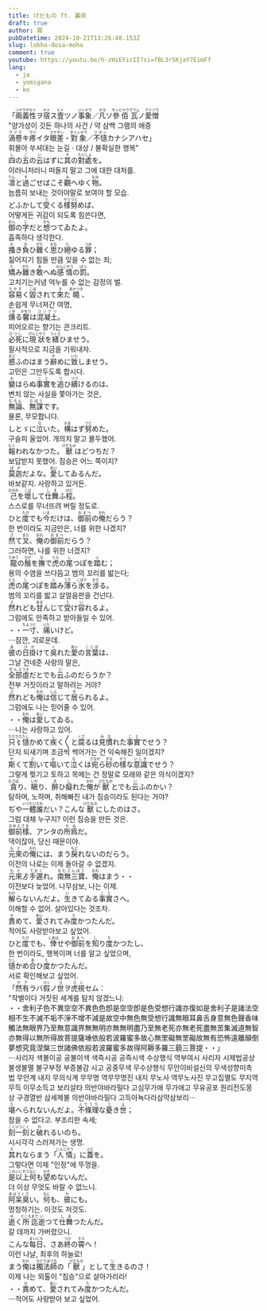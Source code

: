 ```yaml
---
title: けだもの ft. 裏命
draft: true
author: 霄
pubDatetime: 2024-10-21T13:26:48.153Z
slug: lobha-dosa-moha
comment: true
youtube: https://youtu.be/h-zHiEYicII?si=fBL3r5KjaY7EimFf
lang:
  - ja
  - yomigana
  - ko
---
```


<div>
    <div class="lang-ja">「<ruby>兩義性<rp>(</rp><rt>リヤウギセイ</rt><rp>)</rp></ruby>ヲ<ruby>宿<rp>(</rp><rt>ヤド</rt><rp>)</rp></ruby>ス<ruby>壹<rp>(</rp><rt>ヒト</rt><rp>)</rp></ruby>ツノ<ruby>事象<rp>(</rp><rt>ジシヤウ</rt><rp>)</rp></ruby>／<ruby>凡<rp>(</rp><rt>オヨ</rt><rp>)</rp></ruby>ソ<ruby>參佰<rp>(</rp><rt>サンビヤク</rt><rp>)</rp></ruby><ruby>瓦<rp>(</rp><rt>グラム</rt><rp>)</rp></ruby>ノ<ruby>愛憎<rp>(</rp><rt>アイゾウ</rt><rp>)</rp></ruby></div>
    <div class="lang=ko">"양가성이 깃든 하나의 사건 / 약 삼백 그램의 애증</div>
</div>
<div>
    <div class="lang-ja"><ruby>渦卷<rp>(</rp><rt>ウヅマ</rt><rp>)</rp></ruby>キ<ruby>疼<rp>(</rp><rt>ウヅ</rt><rp>)</rp></ruby>イタ<ruby>眼差<rp>(</rp><rt>マナザシ</rt><rp>)</rp></ruby>・<ruby>對象<rp>(</rp><rt>タイシヤウ</rt><rp>)</rp></ruby>／<ruby>不慥<rp>(</rp><rt>フタシ</rt><rp>)</rp></ruby>カナシアハセ」</div>
    <div class="lang=ko">휘몰아 쑤셔대는 눈길 ⋅ 대상 / 불확실한 행복"</div>
</div>

<div>
    <div class="lang-ja"><ruby>四<rp>(</rp><rt>し</rt><rp>)</rp></ruby>の<ruby>五<rp>(</rp><rt>ご</rt><rp>)</rp></ruby>の<ruby>云<rp>(</rp><rt>い</rt><rp>)</rp></ruby>はずに<ruby>其<rp>(</rp><rt>そ</rt><rp>)</rp></ruby>の<ruby>對處<rp>(</rp><rt>たいしよ</rt><rp>)</rp></ruby>を。</div>
    <div class="lang=ko">이러니저러니 떠들지 말고 그에 대한 대처를.</div>
</div>
<div>
    <div class="lang-ja"><ruby>凛<rp>(</rp><rt>りん</rt><rp>)</rp></ruby>と<ruby>過<rp>(</rp><rt>す</rt><rp>)</rp></ruby>ごせばこそ<ruby>觀<rp>(</rp><rt>み</rt><rp>)</rp></ruby>へゆく<ruby>物<rp>(</rp><rt>もの</rt><rp>)</rp></ruby>。</div>
    <div class="lang=ko">늠름히 보내는 것이야말로 보여야 할 모습.</div>
</div>
<div>
    <div class="lang-ja">どふかして<ruby>受<rp>(</rp><rt>う</rt><rp>)</rp></ruby>くる<ruby>樣<rp>(</rp><rt>やう</rt><rp>)</rp></ruby><ruby>努<rp>(</rp><rt>つと</rt><rp>)</rp></ruby>めば、</div>
    <div class="lang=ko">어떻게든 귀감이 되도록 힘쓴다면,</div>
</div>
<div>
    <div class="lang-ja"><ruby>御<rp>(</rp><rt>おん</rt><rp>)</rp></ruby>の<ruby>字<rp>(</rp><rt>じ</rt><rp>)</rp></ruby>だと<ruby>想<rp>(</rp><rt>おも</rt><rp>)</rp></ruby>つてゐたよ。</div>
    <div class="lang=ko">흡족하다 생각한다.</div>
</div>

<div>
    <div class="lang-ja"><ruby>搔<rp>(</rp><rt>か</rt><rp>)</rp></ruby>き<ruby>負<rp>(</rp><rt>お</rt><rp>)</rp></ruby>ひ<ruby>難<rp>(</rp><rt>がた</rt><rp>)</rp></ruby>く<ruby>思<rp>(</rp><rt>おも</rt><rp>)</rp></ruby>ひ<ruby>絕<rp>(</rp><rt>た</rt><rp>)</rp></ruby>ゆる<ruby>罪<rp>(</rp><rt>つみ</rt><rp>)</rp></ruby>；</div>
    <div class="lang=ko">짊어지기 힘들 만큼 잊을 수 없는 죄;</div>
</div>
<div>
    <div class="lang-ja"><ruby>矯<rp>(</rp><rt>た</rt><rp>)</rp></ruby>み<ruby>難<rp>(</rp><rt>がた</rt><rp>)</rp></ruby>き<ruby>敢<rp>(</rp><rt>あ</rt><rp>)</rp></ruby>へぬ<ruby>感情<rp>(</rp><rt>かんじやう</rt><rp>)</rp></ruby>の<ruby>罰<rp>(</rp><rt>ばつ</rt><rp>)</rp></ruby>。</div>
    <div class="lang=ko">고치기는커녕 억누를 수 없는 감정의 벌.</div>
</div>
<div>
    <div class="lang-ja"><ruby>容易<rp>(</rp><rt>たやす</rt><rp>)</rp></ruby>く<ruby>毀<rp>(</rp><rt>こぼ</rt><rp>)</rp></ruby>されて<ruby>來<rp>(</rp><rt>き</rt><rp>)</rp></ruby>た<ruby>曉<rp>(</rp><rt>あかつき</rt><rp>)</rp></ruby>、</div>
    <div class="lang=ko">손쉽게 무너져간 여명,</div>
</div>
<div>
    <div class="lang-ja"><ruby>燻<rp>(</rp><rt>くゆ</rt><rp>)</rp></ruby>る<ruby>馨<rp>(</rp><rt>かをり</rt><rp>)</rp></ruby>は<ruby>混凝土<rp>(</rp><rt>コンクリ</rt><rp>)</rp></ruby>。</div>
    <div class="lang=ko">피어오르는 향기는 콘크리트.</div>
</div>

<div>
    <div class="lang-ja"><ruby>必死<rp>(</rp><rt>ひつし</rt><rp>)</rp></ruby>に<ruby>現狀<rp>(</rp><rt>げんじやう</rt><rp>)</rp></ruby>を<ruby>繕<rp>(</rp><rt>つくろ</rt><rp>)</rp></ruby>ひませう。</div>
    <div class="lang=ko">필사적으로 지금을 기워내자.</div>
</div>
<div>
    <div class="lang-ja"><ruby>惑<rp>(</rp><rt>まど</rt><rp>)</rp></ruby>ふのはまう<ruby>辭<rp>(</rp><rt>や</rt><rp>)</rp></ruby>めに<ruby>致<rp>(</rp><rt>いた</rt><rp>)</rp></ruby>しませう。</div>
    <div class="lang=ko">고민은 그만두도록 합시다.</div>
</div>
<div>
    <div class="lang-ja"><ruby>變<rp>(</rp><rt>か</rt><rp>)</rp></ruby>はらぬ<ruby>事實<rp>(</rp><rt>こと</rt><rp>)</rp></ruby>を<ruby>追<rp>(</rp><rt>つ</rt><rp>)</rp></ruby>ひ<ruby>續<rp>(</rp><rt>つづ</rt><rp>)</rp></ruby>けるのは、</div>
    <div class="lang=ko">변치 않는 사실을 쫓아가는 것은,</div>
</div>
<div>
    <div class="lang-ja"><ruby>無論<rp>(</rp><rt>むろん</rt><rp>)</rp></ruby>、<ruby>無謀<rp>(</rp><rt>むぼう</rt><rp>)</rp></ruby>です。</div>
    <div class="lang=ko">물론, 무모합니다.</div>
</div>

<div>
    <div class="lang-ja">しとゞに<ruby>泣<rp>(</rp><rt>な</rt><rp>)</rp></ruby>いた。<ruby>構<rp>(</rp><rt>かま</rt><rp>)</rp></ruby>はず<ruby>努<rp>(</rp><rt>つと</rt><rp>)</rp></ruby>めた。</div>
    <div class="lang=ko">구슬피 울었어. 개의치 말고 몰두했어.</div>
</div>
<div>
    <div class="lang-ja"><ruby>報<rp>(</rp><rt>むく</rt><rp>)</rp></ruby>われなかつた。<ruby>獸<rp>(</rp><rt>けだもの</rt><rp>)</rp></ruby>はどつちだ？</div>
    <div class="lang=ko">보답받지 못했어. 짐승은 어느 쪽이지?</div>
</div>

<div>
    <div class="lang-ja"><ruby>莫迦<rp>(</rp><rt>ばか</rt><rp>)</rp></ruby>だよな。<ruby>愛<rp>(</rp><rt>あい</rt><rp>)</rp></ruby>してゐるんだ。</div>
    <div class="lang=ko">바보같지. 사랑하고 있거든.</div>
</div>
<div>
    <div class="lang-ja"><ruby><ruby>己<rp>(</rp><rt>おのれ</rt><rp>)</rp></ruby>を<ruby>壞<rp>(</rp><rt>こは</rt><rp>)</rp></ruby>して<ruby>仕舞<rp>(</rp><rt>しま</rt><rp>)</rp></ruby>ふ<ruby>程<rp>(</rp><rt>ほど</rt><rp>)</rp></ruby>。</div>
    <div class="lang=ko">스스로를 무너뜨려 버릴 정도로.</div>
</div>
<div>
    <div class="lang-ja">ひと<ruby>度<rp>(</rp><rt>たび</rt><rp>)</rp></ruby>でも<ruby>今<rp>(</rp><rt>いま</rt><rp>)</rp></ruby>だけは、<ruby>御前<rp>(</rp><rt>おまへ</rt><rp>)</rp></ruby>の<ruby>俺<rp>(</rp><rt>おれ</rt><rp>)</rp></ruby>だらう？</div>
    <div class="lang=ko">한 번이라도 지금만은, 너를 위한 나겠지?</div>
</div>
<div>
    <div class="lang-ja"><ruby>然<rp>(</rp><rt>さ</rt><rp>)</rp></ruby>て<ruby>叉<rp>(</rp><rt>また</rt><rp>)</rp></ruby>、<ruby>俺<rp>(</rp><rt>おれ</rt><rp>)</rp></ruby>の<ruby>御前<rp>(</rp><rt>おまへ</rt><rp>)</rp></ruby>だらう？</div>
    <div class="lang=ko">그러하면, 나를 위한 너겠지?</div>
</div>

<div>
    <div class="lang-ja"><ruby>龍<rp>(</rp><rt>りゆう</rt><rp>)</rp></ruby>の<ruby>鬚<rp>(</rp><rt>ひげ</rt><rp>)</rp></ruby>を<ruby>撫<rp>(</rp><rt>な</rt><rp>)</rp></ruby>で<ruby>虎<rp>(</rp><rt>とら</rt><rp>)</rp></ruby>の<ruby>尾<rp>(</rp><rt>し</rt><rp>)</rp></ruby>つぽを<ruby>踏<rp>(</rp><rt>ふ</rt><rp>)</rp></ruby>む；</div>
    <div class="lang=ko">용의 수염을 쓰다듬고 범의 꼬리를 밟는다;</div>
</div>
<div>
    <div class="lang-ja"><ruby>虎<rp>(</rp><rt>とら</rt><rp>)</rp></ruby>の<ruby>尾<rp>(</rp><rt>し</rt><rp>)</rp></ruby>つぽを<ruby>踏<rp>(</rp><rt>ふ</rt><rp>)</rp></ruby>み<ruby>薄<rp>(</rp><rt>うす</rt><rp>)</rp></ruby>ら<ruby>氷<rp>(</rp><rt>こほり</rt><rp>)</rp></ruby>を<ruby>涉<rp>(</rp><rt>わた</rt><rp>)</rp></ruby>る。</div>
    <div class="lang=ko">범의 꼬리를 밟고 살얼음판을 건넌다.</div>
</div>
<div>
    <div class="lang-ja"><ruby>然<rp>(</rp><rt>さ</rt><rp>)</rp></ruby>れども<ruby>甘<rp>(</rp><rt>あま</rt><rp>)</rp></ruby>んじて<ruby>受<rp>(</rp><rt>う</rt><rp>)</rp></ruby>け<ruby>容<rp>(</rp><rt>い</rt><rp>)</rp></ruby>れるよ。</div>
    <div class="lang=ko">그럼에도 만족하고 받아들일 수 있어.</div>
</div>
<div>
    <div class="lang-ja">・・<ruby>一寸<rp>(</rp><rt>ちよつと</rt><rp>)</rp></ruby>、<ruby>痛<rp>(</rp><rt>いた</rt><rp>)</rp></ruby>いけど。</div>
    <div class="lang=ko">⋯잠깐, 괴로운데.</div>
</div>

<div>
    <div class="lang-ja"><ruby>彼<rp>(</rp><rt>あ</rt><rp>)</rp></ruby>の<ruby>日<rp>(</rp><rt>ひ</rt><rp>)</rp></ruby><ruby>掛<rp>(</rp><rt>か</rt><rp>)</rp></ruby>けて<ruby>吳<rp>(</rp><rt>く</rt><rp>)</rp></ruby>れた<ruby>愛<rp>(</rp><rt>あい</rt><rp>)</rp></ruby>の<ruby>言葉<rp>(</rp><rt>ことば</rt><rp>)</rp></ruby>は、</div>
    <div class="lang=ko">그날 건네준 사랑의 말은,</div>
</div>
<div>
    <div class="lang-ja"><ruby>全部<rp>(</rp><rt>ぜんぶ</rt><rp>)</rp></ruby><ruby>虛<rp>(</rp><rt>うそ</rt><rp>)</rp></ruby>だとでも<ruby>云<rp>(</rp><rt>い</rt><rp>)</rp></ruby>ふのだらうか？</div>
    <div class="lang=ko">전부 거짓이라고 말하려는 거야?</div>
</div>
<div>
    <div class="lang-ja"><ruby>然<rp>(</rp><rt>さ</rt><rp>)</rp></ruby>れども<ruby>俺<rp>(</rp><rt>おれ</rt><rp>)</rp></ruby>は<ruby>信<rp>(</rp><rt>しん</rt><rp>)</rp></ruby>じて<ruby>居<rp>(</rp><rt>を</rt><rp>)</rp></ruby>られるよ。</div>
    <div class="lang=ko">그럼에도 나는 믿어줄 수 있어.</div>
</div>
<div>
    <div class="lang-ja">・・<ruby>俺<rp>(</rp><rt>おれ</rt><rp>)</rp></ruby>は<ruby>愛<rp>(</rp><rt>あい</rt><rp>)</rp></ruby>してゐる。</div>
    <div class="lang=ko">⋯나는 사랑하고 있어.</div>
</div>

<div>
    <div class="lang-ja"><ruby>只〻<rp>(</rp><rt>ただただ</rt><rp>)</rp></ruby><ruby>慥<rp>(</rp><rt>たし</rt><rp>)</rp></ruby>かめて<ruby>疾<rp>(</rp><rt>し</rt><rp>)</rp></ruby>く〳〵と<ruby>腐<rp>(</rp><rt>くさ</rt><rp>)</rp></ruby>るは<ruby>見慣<rp>(</rp><rt>みな</rt><rp>)</rp></ruby>れた<ruby>事實<rp>(</rp><rt>こと</rt><rp>)</rp></ruby>でせう？</div>
    <div class="lang=ko">단지 되새기며 조금씩 썩어가는 건 익숙해진 일이겠지?</div>
</div>
<div>
    <div class="lang-ja"><ruby>斯<rp>(</rp><rt>か</rt><rp>)</rp></ruby>くて<ruby>割<rp>(</rp><rt>さ</rt><rp>)</rp></ruby>いて<ruby>嘔<rp>(</rp><rt>は</rt><rp>)</rp></ruby>いて<ruby>泣<rp>(</rp><rt>な</rt><rp>)</rp></ruby>くは<ruby>宛<rp>(</rp><rt>さなが</rt><rp>)</rp></ruby>ら<ruby>砂<rp>(</rp><rt>すな</rt><rp>)</rp></ruby>の<ruby>樣<rp>(</rp><rt>やう</rt><rp>)</rp></ruby>な<ruby>意識<rp>(</rp><rt>いしき</rt><rp>)</rp></ruby>でせう？</div>
    <div class="lang=ko">그렇게 찢기고 토하고 목메는 건 정말로 모래와 같은 의식이겠지?</div>
</div>
<div>
    <div class="lang-ja"><ruby>貪<rp>(</rp><rt>むさぼ</rt><rp>)</rp></ruby>り、<ruby>瞋<rp>(</rp><rt>いか</rt><rp>)</rp></ruby>り、<ruby>醉<rp>(</rp><rt>ゑ</rt><rp>)</rp></ruby>ひ<ruby>癡<rp>(</rp><rt>し</rt><rp>)</rp></ruby>れた<ruby>俺<rp>(</rp><rt>おれ</rt><rp>)</rp></ruby>が<ruby>獸<rp>(</rp><rt>けだもの</rt><rp>)</rp></ruby>とでも<ruby>云<rp>(</rp><rt>い</rt><rp>)</rp></ruby>ふのかい？</div>
    <div class="lang=ko">탐하며, 노하며, 취해빠진 내가 짐승이라도 된다는 거야?</div>
</div>
<div>
    <div class="lang-ja">ぢや<ruby>一體<rp>(</rp><rt>いつたい</rt><rp>)</rp></ruby><ruby>誰<rp>(</rp><rt>だれ</rt><rp>)</rp></ruby>だい？こんな<ruby>獸<rp>(</rp><rt>けだもの</rt><rp>)</rp></ruby>にしたのはさ。</div>
    <div class="lang=ko">그럼 대체 누구지? 이런 짐승을 만든 것은.</div>
</div>
<div>
    <div class="lang-ja"><ruby>御前樣<rp>(</rp><rt>おめえさま</rt><rp>)</rp></ruby>、アンタの<ruby>所爲<rp>(</rp><rt>せゐ</rt><rp>)</rp></ruby>だ。</div>
    <div class="lang=ko">댁이잖아, 당신 때문이야.</div>
</div>

<div>
    <div class="lang-ja"><ruby>元來<rp>(</rp><rt>もと</rt><rp>)</rp></ruby>の<ruby>俺<rp>(</rp><rt>おれ</rt><rp>)</rp></ruby>には、まう<ruby>戾<rp>(</rp><rt>もど</rt><rp>)</rp></ruby>れないのだらう。</div>
    <div class="lang=ko">이전의 나로는 이제 돌아갈 수 없겠지.</div>
</div>
<div>
    <div class="lang-ja"><ruby>元來<rp>(</rp><rt>もと</rt><rp>)</rp></ruby>ゟ<ruby>手遲<rp>(</rp><rt>ておく</rt><rp>)</rp></ruby>れ。<ruby>南無三寶<rp>(</rp><rt>なむさんぼう</rt><rp>)</rp></ruby>、<ruby>俺<rp>(</rp><rt>おれ</rt><rp>)</rp></ruby>はまう・・</div>
    <div class="lang=ko">이전보다 늦었어. 나무삼보, 나는 이제.</div>
</div>

<div>
    <div class="lang-ja"><ruby>解<rp>(</rp><rt>わか</rt><rp>)</rp></ruby>らないんだよ。<ruby>生<rp>(</rp><rt>い</rt><rp>)</rp></ruby>きてゐる<ruby>事實<rp>(</rp><rt>こと</rt><rp>)</rp></ruby>さへ。</div>
    <div class="lang=ko">이해할 수 없어. 살아있다는 것조차.</div>
</div>
<div>
    <div class="lang-ja"><ruby>責<rp>(</rp><rt>せ</rt><rp>)</rp></ruby>めて、<ruby>愛<rp>(</rp><rt>あい</rt><rp>)</rp></ruby>されてみ<ruby>度<rp>(</rp><rt>た</rt><rp>)</rp></ruby>かつたんだ。</div>
    <div class="lang=ko">적어도 사랑받아보고 싶었어.</div>
</div>
<div>
    <div class="lang-ja">ひと<ruby>度<rp>(</rp><rt>たび</rt><rp>)</rp></ruby>でも、<ruby>倖<rp>(</rp><rt>しあは</rt><rp>)</rp></ruby>せや<ruby>御前<rp>(</rp><rt>おまへ</rt><rp>)</rp></ruby>を<ruby>知<rp>(</rp><rt>し</rt><rp>)</rp></ruby>り<ruby>度<rp>(</rp><rt>た</rt><rp>)</rp></ruby>かつたし、</div>
    <div class="lang=ko">한 번이라도, 행복이며 너를 알고 싶었으며,</div>
</div>
<div>
    <div class="lang-ja"><ruby><ruby>慥<rp>(</rp><rt>たし</rt><rp>)</rp></ruby>かめ<ruby>合<rp>(</rp><rt>あ</rt><rp>)</rp></ruby>ひ<ruby>度<rp>(</rp><rt>た</rt><rp>)</rp></ruby>かつたんだ。</div>
    <div class="lang=ko">서로 확인해보고 싶었어.</div>
</div>

<div>
    <div class="lang-ja">「<ruby>然有<rp>(</rp><rt>サア</rt><rp>)</rp></ruby>ラバ<ruby>假<rp>(</rp><rt>カリ</rt><rp>)</rp></ruby>ノ<ruby>世<rp>(</rp><rt>ヨ</rt><rp>)</rp></ruby>ヲ<ruby>虎視<rp>(</rp><rt>コシ</rt><rp>)</rp></ruby>セム：</div>
    <div class="lang=ko">"작별이다 거짓된 세계를 탐치 않겠느니:</div>
</div>
<div>
    <div class="lang-ja">・・舍利子色不異空空不異色色卽是空空卽是色受想行識亦復如是舍利子是諸法空相不生不滅不垢不淨不增不減是故空中無色無受想行識無眼耳鼻舌身意無色聲香味觸法無眼界乃至無意識界無無明亦無無明盡乃至無老死亦無老死盡無苦集滅道無智亦無得以無所得故菩提薩埵依般若波羅蜜多故心無罜礙無罜礙故無有恐怖遠離顛倒夢想究竟涅槃三世諸佛依般若波羅蜜多故得阿耨多羅三藐三菩提・・」</div>
    <div class="lang=ko">⋯사리자 색불이공 공불이색 색즉시공 공즉시색 수상행식 역부여시 사리자 시제법공상 불생불멸 불구부정 부증불감 시고 공중무색 무수상행식 무안이비설신의 무색성향미촉법 무안계 내지 무의식계 무무명 역무무명진 내지 무노사 역무노사진 무고집멸도 무지역무득 이무소득고 보리살타 의반야바라밀다 고심무가애 무가애고 무유공포 원리전도몽상 구경열반 삼세제불 의반야바라밀다 고득아뇩다라삼먁삼보리⋯</div>
</div>

<div>
    <div class="lang-ja"><ruby>堪<rp>(</rp><rt>た</rt><rp>)</rp></ruby>へられないんだよ。<ruby>不條理<rp>(</rp><rt>ふでうり</rt><rp>)</rp></ruby>な<ruby>憂<rp>(</rp><rt>う</rt><rp>)</rp></ruby>き<ruby>世<rp>(</rp><rt>よ</rt><rp>)</rp></ruby>；</div>
    <div class="lang=ko">참을 수 없다고. 부조리한 속세;</div>
</div>
<div>
    <div class="lang-ja"><ruby>刻一刻<rp>(</rp><rt>こくいつこく</rt><rp>)</rp></ruby>と<ruby>破<rp>(</rp><rt>わ</rt><rp>)</rp></ruby>れるいのち。</div>
    <div class="lang=ko">시시각각 스러져가는 생명.</div>
</div>
<div>
    <div class="lang-ja"><ruby>其<rp>(</rp><rt>そ</rt><rp>)</rp></ruby>れならまう「<ruby>人情<rp>(</rp><rt>にんじやう</rt><rp>)</rp></ruby>」に<ruby>蓋<rp>(</rp><rt>ふた</rt><rp>)</rp></ruby>を。</div>
    <div class="lang=ko">그렇다면 이제 "인정"에 뚜껑을.</div>
</div>
<div>
    <div class="lang-ja"><ruby>是<rp>(</rp><rt>これ</rt><rp>)</rp></ruby><ruby>以上<rp>(</rp><rt>いじやう</rt><rp>)</rp></ruby><ruby>何<rp>(</rp><rt>なに</rt><rp>)</rp></ruby>も<ruby>望<rp>(</rp><rt>のぞ</rt><rp>)</rp></ruby>めないんだ。</div>
    <div class="lang=ko">더 이상 무엇도 바랄 수 없느니.</div>
</div>

<div>
    <div class="lang-ja"><ruby>阿呆臭<rp>(</rp><rt>あはうくさ</rt><rp>)</rp></ruby>い。<ruby>何<rp>(</rp><rt>なに</rt><rp>)</rp></ruby>も、<ruby>彼<rp>(</rp><rt>か</rt><rp>)</rp></ruby>にも。</div>
    <div class="lang=ko">멍청하기는. 이것도 저것도.</div>
</div>
<div>
    <div class="lang-ja"><ruby>逝<rp>(</rp><rt>ゆ</rt><rp>)</rp></ruby>く<ruby>所<rp>(</rp><rt>ところ</rt><rp>)</rp></ruby><ruby>迄<rp>(</rp><rt>まで</rt><rp>)</rp></ruby><ruby>逝<rp>(</rp><rt>い</rt><rp>)</rp></ruby>つて<ruby>仕舞<rp>(</rp><rt>しま</rt><rp>)</rp></ruby>つたんだ。</div>
    <div class="lang=ko">갈 데까지 가버렸으니.</div>
</div>
<div>
    <div class="lang-ja">こんな<ruby>每日<rp>(</rp><rt>まいにち</rt><rp>)</rp></ruby>、さあ<ruby>終<rp>(</rp><rt>つひ</rt><rp>)</rp></ruby>の<ruby>霄<rp>(</rp><rt>そら</rt><rp>)</rp></ruby>へ！</div>
    <div class="lang=ko">이런 나날, 최후의 하늘로!</div>
</div>
<div>
    <div class="lang-ja">まう<ruby>俺<rp>(</rp><rt>おれ</rt><rp>)</rp></ruby>は<ruby>獨法師<rp>(</rp><rt>ひとりぼつち</rt><rp>)</rp></ruby>の「<ruby>獸<rp>(</rp><rt>けだもの</rt><rp>)</rp></ruby>」として<ruby>生<rp>(</rp><rt>い</rt><rp>)</rp></ruby>きるのさ！</div>
    <div class="lang=ko">이제 나는 외톨이 "짐승"으로 살아가리라!</div>
</div>

<div>
    <div class="lang-ja">・・<ruby>責<rp>(</rp><rt>せ</rt><rp>)</rp></ruby>めて、<ruby>愛<rp>(</rp><rt>あい</rt><rp>)</rp></ruby>されてみ<ruby>度<rp>(</rp><rt>た</rt><rp>)</rp></ruby>かつたんだ。</div>
    <div class="lang=ko">⋯적어도 사랑받아 보고 싶었어.</div>
</div>
